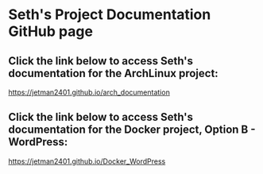 # Seth's Project Documentation GitHub page

## Click the link below to access Seth's documentation for the ArchLinux project:
https://jetman2401.github.io/arch_documentation

## Click the link below to access Seth's documentation for the Docker project, Option B - WordPress: 
https://jetman2401.github.io/Docker_WordPress
